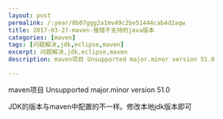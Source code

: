 ```yaml
---
layout: post
permalink: /:year/8b07ggg2a1mv49c2be51444cab4d2aqw
title: 2017-03-27-maven-报错不支持的java版本
categories: [maven]
tags: [问题解决,jdk,eclipse,maven]
excerpt: 问题解决,jdk,eclipse,maven
description: maven项目 Unsupported major.minor version 51.0

---
```


maven项目 Unsupported major.minor version 51.0

JDK的版本与maven中配置的不一样。修改本地jdk版本即可